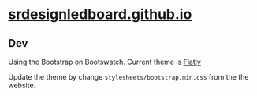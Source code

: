 # [srdesignledboard.github.io](https://srdesignledboard.github.io/)

## Dev
Using the Bootstrap on Bootswatch. Current theme is [Flatly](https://bootswatch.com/flatly/)

Update the theme by change `stylesheets/bootstrap.min.css` from the the website.